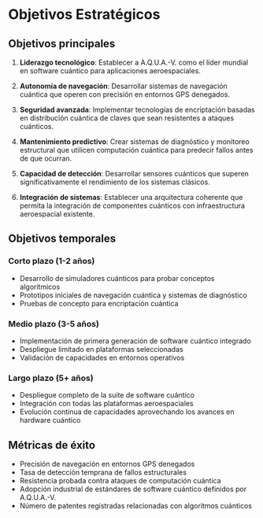 # Objetivos Estratégicos

## Objetivos principales

1. **Liderazgo tecnológico**: Establecer a A.Q.U.A.-V. como el líder mundial en software cuántico para aplicaciones aeroespaciales.

2. **Autonomía de navegación**: Desarrollar sistemas de navegación cuántica que operen con precisión en entornos GPS denegados.

3. **Seguridad avanzada**: Implementar tecnologías de encriptación basadas en distribución cuántica de claves que sean resistentes a ataques cuánticos.

4. **Mantenimiento predictivo**: Crear sistemas de diagnóstico y monitoreo estructural que utilicen computación cuántica para predecir fallos antes de que ocurran.

5. **Capacidad de detección**: Desarrollar sensores cuánticos que superen significativamente el rendimiento de los sistemas clásicos.

6. **Integración de sistemas**: Establecer una arquitectura coherente que permita la integración de componentes cuánticos con infraestructura aeroespacial existente.

## Objetivos temporales

### Corto plazo (1-2 años)
- Desarrollo de simuladores cuánticos para probar conceptos algorítmicos
- Prototipos iniciales de navegación cuántica y sistemas de diagnóstico
- Pruebas de concepto para encriptación cuántica

### Medio plazo (3-5 años)
- Implementación de primera generación de software cuántico integrado
- Despliegue limitado en plataformas seleccionadas
- Validación de capacidades en entornos operativos

### Largo plazo (5+ años)
- Despliegue completo de la suite de software cuántico
- Integración con todas las plataformas aeroespaciales
- Evolución continua de capacidades aprovechando los avances en hardware cuántico

## Métricas de éxito

- Precisión de navegación en entornos GPS denegados
- Tasa de detección temprana de fallos estructurales
- Resistencia probada contra ataques de computación cuántica
- Adopción industrial de estándares de software cuántico definidos por A.Q.U.A.-V.
- Número de patentes registradas relacionadas con algoritmos cuánticos
